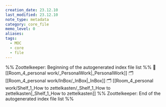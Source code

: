 ```yaml
---
creation_date: 23.12.10
last_modified: 23.12.10
note_type: metadata
category: core_file
memo_level: 0
aliases: 
tags:
  - MOC
  - core
  - file
---
```

%% Zoottelkeeper: Beginning of the autogenerated index file list  %%
📄 [[Room_4_personal work/_PersonalWork|_PersonalWork]]
🗂️ [[Room_4_personal work/InBox/_InBox|_InBox]]
🗂️ [[Room_4_personal work/Shelf_1_How to zettelkasten/_Shelf_1_How to zettelkasten|_Shelf_1_How to zettelkasten]]
%% Zoottelkeeper: End of the autogenerated index file list  %%
